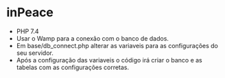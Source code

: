 # inPeace
- PHP 7.4
- Usar o Wamp para a conexão com o banco de dados.
- Em base/db_connect.php alterar as variaveis para as configurações do seu servidor.
- Após a configuração das variaveis o código irá criar o banco e as tabelas com as configurações corretas.
